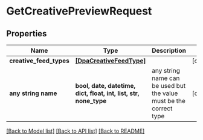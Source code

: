 # GetCreativePreviewRequest


## Properties
Name | Type | Description | Notes
------------ | ------------- | ------------- | -------------
**creative_feed_types** | [**[DpaCreativeFeedType]**](DpaCreativeFeedType.md) |  | [optional] 
**any string name** | **bool, date, datetime, dict, float, int, list, str, none_type** | any string name can be used but the value must be the correct type | [optional]

[[Back to Model list]](../README.md#documentation-for-models) [[Back to API list]](../README.md#documentation-for-api-endpoints) [[Back to README]](../README.md)


